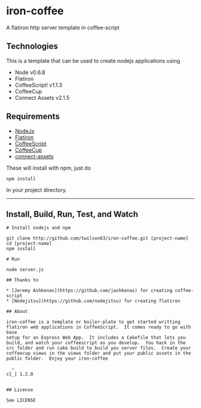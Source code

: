 # iron-coffee

A flatiron http server template in coffee-script

## Technologies
This is a template that can be used to create nodejs applications using 

* Node v0.6.8
* Flatiron
* CoffeeScript! v1.1.3
* CoffeeCup
* Connect Assets v2.1.5

## Requirements

* [NodeJs](http://nodejs.org)
* [Flatiron](http://flatiron.com)
* [CoffeeScript](http://coffeescript.org)
* [CoffeeCup](http://http://coffeecup-docs.nodejitsu.com/)
* [connect-assets](http://github.com/TrevorBurnham/connect-assets)

These will install with npm, just do 

```
npm install
```

In your project directory.

---

## Install, Build, Run, Test, and Watch

```
# Install nodejs and npm

git clone http://github.com/twilson63/iron-coffee.git [project-name]
cd [project-name]
npm install

# Run

node server.js

## Thanks to

* [Jeremy Ashkenas](https://github.com/jashkenas) for creating coffee-script
* [Nodejitsu](https://github.com/nodejitsu) for creating flatiron

## About

iron-coffee is a template or boiler-plate to get started writting 
flatiron web applications in CoffeeScript.  It comes ready to go with base
setup for an Express Web App.  It includes a Cakefile that lets you build, and watch your coffeescript as you develop.  You hack in the src folder and run cake build to build you server files.  Create your
coffeecup views in the views folder and put your public assets in the public folder.  Enjoy your iron-coffee 

  ~      
c[_] 1.2.0     


## License

See LICENSE